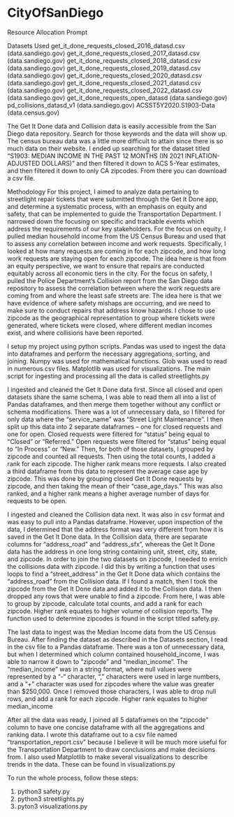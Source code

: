 # CityOfSanDiego


Resource Allocation Prompt

Datasets Used
get_it_done_requests_closed_2016_datasd.csv (data.sandiego.gov)
get_it_done_requests_closed_2017_datasd.csv (data.sandiego.gov)
get_it_done_requests_closed_2018_datasd.csv (data.sandiego.gov)
get_it_done_requests_closed_2019_datasd.csv (data.sandiego.gov)
get_it_done_requests_closed_2020_datasd.csv (data.sandiego.gov)
get_it_done_requests_closed_2021_datasd.csv (data.sandiego.gov)
get_it_done_requests_closed_2022_datasd.csv (data.sandiego.gov)
get_it_done_requests_open_datasd (data.sandiego.gov)
pd_collisions_datasd_v1 (data.sandiego.gov)
ACSST5Y2020.S1903-Data (data.census.gov)

The Get It Done data and Collision data is easily accessible from the San Diego data repository.  Search for those keywords and the data will show up.  The census bureau data was a little more difficult to attain since there is so much data on their website.  I ended up searching for the dataset titled “S1903: MEDIAN INCOME IN THE PAST 12 MONTHS (IN 2021 INFLATION-ADJUSTED DOLLARS)” and then filtered it down to ACS 5-Year estimates, and then filtered it down to only CA zipcodes.  From there you can download a csv file.

Methodology
For this project, I aimed to analyze data pertaining to streetlight repair tickets that were submitted through the Get It Done app, and determine a systematic process, with an emphasis on equity and safety, that can be implemented to guide the Transportation Department.  I narrowed down the focusing on specific and trackable events which address the requirements of our key stakeholders.  For the focus on equity, I pulled median household income from the US Census Bureau and used that to assess any correlation between income and work requests.  Specifically, I looked at how many requests are coming in for each zipcode, and how long work requests are staying open for each zipcode.  The idea here is that from an equity perspective, we want to ensure that repairs are conducted equitably across all economic tiers in the city.  For the focus on safety, I pulled the Police Department’s Collision report from the San Diego data repository to assess the correlation between where the work requests are coming from and where the least safe streets are.  The idea here is that we have evidence of where safety mishaps are occurring, and we need to make sure to conduct repairs that address know hazards.  I chose to use zipcode as the geographical representation to group where tickets were generated, where tickets were closed, where different median incomes exist, and where collisions have been reported.

I setup my project using python scripts.  Pandas was used to ingest the data into dataframes and perform the necessary aggregations, sorting, and joining.  Numpy was used for mathematical functions.  Glob was used to read in numerous csv files.  Matplotlib was used for visualizations.  The main script for ingesting and processing all the data is called streetlights.py

I ingested and cleaned the Get It Done data first.  Since all closed and open datasets share the same schema, I was able to read them all into a list of Pandas dataframes, and then merge them together without any conflict or schema modifications.  There was a lot of unnecessary data, so I filtered for only data where the “service_name” was “Street Light Maintenance”. I then split up this data into 2 separate dataframes – one for closed requests and one for open.  Closed requests were filtered for “status” being equal to “Closed” or “Referred.”  Open requests were filtered for “status” being equal to “In Process” or “New.”  Then, for both of those datasets, I grouped by zipcode and counted all requests.  Then using the total counts, I added a rank for each zipcode.  The higher rank means more requests.  I also created a third dataframe from this data to represent the average case age by zipcode.  This was done by grouping closed Get It Done requests by zipcode, and then taking the mean of their “case_age_days.”  This was also ranked, and a higher rank means a higher average number of days for requests to be open. 

I ingested and cleaned the Collision data next.  It was also in csv format and was easy to pull into a Pandas dataframe.  However, upon inspection of the data, I determined that the address format was very different from how it is saved in the Get It Done data.  In the Collision data, there are separate columns for “address_road” and “address_sfx”, whereas the Get It Done data has the address in one long string containing unit, street, city, state, and zipcode.  In order to join the two datasets on zipcode, I needed to enrich the collisions data with zipcode.  I did this by writing a function that uses loops to find a “street_address” in the Get It Done data which contains the “address_road” from the Collision data.  If I found a match, then I took the zipcode from the Get It Done data and added it to the Collision data.  I then dropped any rows that were unable to find a zipcode.  From here, I was able to group by zipcode, calculate total counts, and add a rank for each zipcode.  Higher rank equates to higher volume of collision reports.  The function used to determine zipcodes is found in the script titled safety.py.   

The last data to ingest was the Median Income data from the US Census Bureau.  After finding the dataset as described in the Datasets section, I read in the csv file to a Pandas dataframe. There was a ton of unnecessary data, but when I determined which column contained household_income, I was able to narrow it down to “zipcode” and “median_income”.  The “median_income” was in a string format, where null values were represented by a “-“ character, “,” characters were used in large numbers, and a “+” character was used for zipcodes where the value was greater than $250,000.  Once I removed those characters, I was able to drop null rows, and add a rank for each zipcode.  Higher rank equates to higher median_income 

After all the data was ready, I joined all 5 dataframes on the “zipcode” column to have one concise dataframe with all the aggregations and ranking data.  I wrote this dataframe out to a csv file named “transportation_report.csv” because I believe it will be much more useful for the Transportation Department to draw conclusions and make decisions from.  I also used Matplotlib to make several visualizations to describe trends in the data.  These can be found in visualizations.py

To run the whole process, follow these steps:

1.	python3 safety.py
2.	python3 streetlights.py
3.	pyton3 visualizations.py
